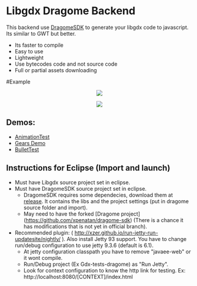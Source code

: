 # Libgdx Dragome Backend
This backend use [DragomeSDK](https://github.com/dragome/dragome-sdk) to generate your libgdx code to javascript. Its similar to GWT but better.
* Its faster to compile
* Easy to use
* Lightweight
* Use bytecodes code and not source code
* Full or partial assets downloading 

#Example
<p align="center"><img src="http://i.imgur.com/r3c3lhX.gif"/></p>
<p align="center"><img src="http://i.imgur.com/0LWcHQF.gif"/></p>


## Demos:
* [AnimationTest](http://xpenatan.github.io/gdx-dragome-backend/index.html?AnimationTest) 
* [Gears Demo](http://xpenatan.github.io/gdx-dragome-backend/index.html?Gears)
* [BulletTest](http://xpenatan.github.io/gdx-dragome-backend/index.html?BulletTest)

## Instructions for Eclipse (Import and launch)
* Must have Libgdx source project set in eclipse.
* Must have DragomeSDK source project set in eclipse.
  * DragomeSDK requires some dependecies, download them at [release](https://github.com/xpenatan/gdx-dragome-backend/releases). It contains the libs and the project settings (put in dragome source folder and import).
  * May need to have the forked [Dragome project] (https://github.com/xpenatan/dragome-sdk) (There is a chance it has modifications that is not yet in official branch).
* Recommended plugin: ( http://xzer.github.io/run-jetty-run-updatesite/nightly/ ). Also install Jetty 93 support. You have to change run/debug configuration to use jetty 9.3.6 (default is 6.1). 
  * At jetty configuration classpath you have to remove "javaee-web" or it wont compile.
  * Run/Debug project (Ex Gdx-tests-dragome) as "Run Jetty".
  * Look for context configuration to know the http link for testing. Ex: http://localhost:8080/[CONTEXT]/index.html

